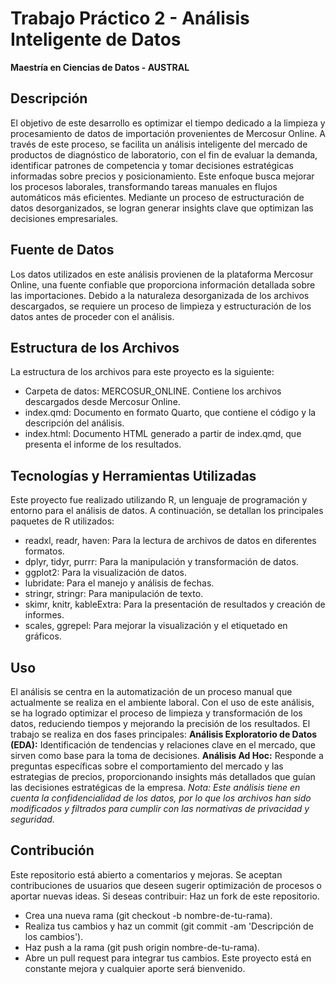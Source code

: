 # Trabajo Práctico 2 - Análisis Inteligente de Datos
**Maestría en Ciencias de Datos - AUSTRAL**

## Descripción
El objetivo de este desarrollo es optimizar el tiempo dedicado a la limpieza y procesamiento de datos de importación provenientes de Mercosur Online. A través de este proceso, se facilita un análisis inteligente del mercado de productos de diagnóstico de laboratorio, con el fin de evaluar la demanda, identificar patrones de competencia y tomar decisiones estratégicas informadas sobre precios y posicionamiento. Este enfoque busca mejorar los procesos laborales, transformando tareas manuales en flujos automáticos más eficientes.
Mediante un proceso de estructuración de datos desorganizados, se logran generar insights clave que optimizan las decisiones empresariales.

## Fuente de Datos
Los datos utilizados en este análisis provienen de la plataforma Mercosur Online, una fuente confiable que proporciona información detallada sobre las importaciones. 
Debido a la naturaleza desorganizada de los archivos descargados, se requiere un proceso de limpieza y estructuración de los datos antes de proceder con el análisis.

## Estructura de los Archivos
La estructura de los archivos para este proyecto es la siguiente:
  - Carpeta de datos: MERCOSUR_ONLINE. Contiene los archivos descargados desde Mercosur Online.
  - index.qmd: Documento en formato Quarto, que contiene el código y la descripción del análisis.
  - index.html: Documento HTML generado a partir de index.qmd, que presenta el informe de los resultados.

## Tecnologías y Herramientas Utilizadas
Este proyecto fue realizado utilizando R, un lenguaje de programación y entorno para el análisis de datos. A continuación, se detallan los principales paquetes de R utilizados:
- readxl, readr, haven: Para la lectura de archivos de datos en diferentes formatos.
- dplyr, tidyr, purrr: Para la manipulación y transformación de datos.
- ggplot2: Para la visualización de datos.
- lubridate: Para el manejo y análisis de fechas.
- stringr, stringr: Para manipulación de texto.
- skimr, knitr, kableExtra: Para la presentación de resultados y creación de informes.
- scales, ggrepel: Para mejorar la visualización y el etiquetado en gráficos.

## Uso
El análisis se centra en la automatización de un proceso manual que actualmente se realiza en el ambiente laboral. Con el uso de este análisis, se ha logrado optimizar el proceso de limpieza y transformación de los datos, reduciendo tiempos y mejorando la precisión de los resultados.
El trabajo se realiza en dos fases principales:
**Análisis Exploratorio de Datos (EDA):**
Identificación de tendencias y relaciones clave en el mercado, que sirven como base para la toma de decisiones.
**Análisis Ad Hoc:**
Responde a preguntas específicas sobre el comportamiento del mercado y las estrategias de precios, proporcionando insights más detallados que guían las decisiones estratégicas de la empresa.
*Nota: Este análisis tiene en cuenta la confidencialidad de los datos, por lo que los archivos han sido modificados y filtrados para cumplir con las normativas de privacidad y seguridad.*

## Contribución
Este repositorio está abierto a comentarios y mejoras. Se aceptan contribuciones de usuarios que deseen sugerir optimización de procesos o aportar nuevas ideas. Si deseas contribuir:
Haz un fork de este repositorio.
- Crea una nueva rama (git checkout -b nombre-de-tu-rama).
- Realiza tus cambios y haz un commit (git commit -am 'Descripción de los cambios').
- Haz push a la rama (git push origin nombre-de-tu-rama).
- Abre un pull request para integrar tus cambios.
Este proyecto está en constante mejora y cualquier aporte será bienvenido.
